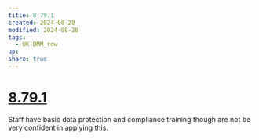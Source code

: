 ```yaml
---
title: 8.79.1
created: 2024-08-28
modified: 2024-08-28
tags:
  - UK-DMM_row
up: 
share: true
---
```

# [8.79.1](8.79.1.md)

Staff have basic data protection and compliance training though are not be very confident in applying this.
